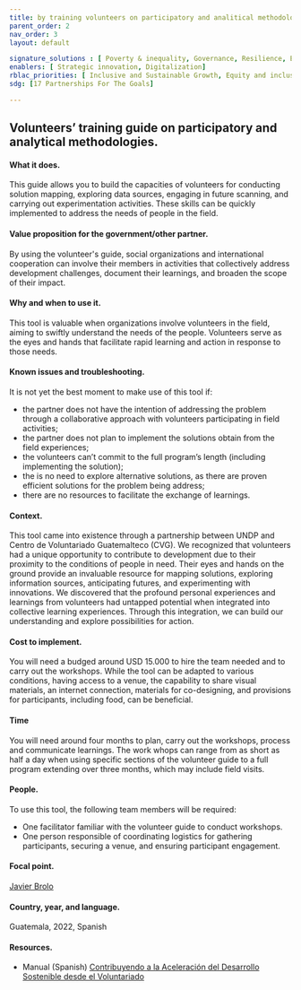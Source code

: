 ```yaml
---
title: by training volunteers on participatory and analitical methodologies
parent_order: 2
nav_order: 3
layout: default

signature_solutions : [ Poverty & inequality, Governance, Resilience, Environment, Energy, Gender equality]
enablers: [ Strategic innovation, Digitalization]
rblac_priorities: [ Inclusive and Sustainable Growth, Equity and inclusion]
sdg: [17 Partnerships For The Goals]

---
```

 ## Volunteers’ training guide on participatory and analytical methodologies.

#### What it does. 
This guide allows you to build the capacities of volunteers for conducting solution mapping, exploring data sources, engaging in future scanning, and carrying out experimentation activities. These skills can be quickly implemented to address the needs of people in the field. 

#### Value proposition for the government/other partner. 
By using the volunteer's guide, social organizations and international cooperation can involve their members in activities that collectively address development challenges, document their learnings, and broaden the scope of their impact.  

#### Why and when to use it. 
This tool is valuable when organizations involve volunteers in the field, aiming to swiftly understand the needs of the people. Volunteers serve as the eyes and hands that facilitate rapid learning and action in response to those needs. 

#### Known issues and troubleshooting. 
It is not yet the best moment to make use of this tool if:
- the partner does not have the intention of addressing the problem through a collaborative approach with volunteers participating in field activities;  
- the partner does not plan to implement the solutions obtain from the field experiences;  
- the volunteers can’t commit to the full program’s length (including implementing the solution);  
- the is no need to explore alternative solutions, as there are proven efficient solutions for the problem being address;  
- there are no resources to facilitate the exchange of learnings.

#### Context. 
This tool came into existence through a partnership between UNDP and Centro de Voluntariado Guatemalteco (CVG). We recognized that volunteers had a unique opportunity to contribute to development due to their proximity to the conditions of people in need. Their eyes and hands on the ground provide an invaluable resource for mapping solutions, exploring information sources, anticipating futures, and experimenting with innovations. We discovered that the profound personal experiences and learnings from volunteers had untapped potential when integrated into collective learning experiences. Through this integration, we can build our understanding and explore possibilities for action.  

#### Cost to implement. 
You will need a budged around USD 15.000 to hire the team needed and to carry out the workshops. While the tool can be adapted to various conditions, having access to a venue, the capability to share visual materials, an internet connection, materials for co-designing, and provisions for participants, including food, can be beneficial. 

#### Time
You will need around four months to plan, carry out the workshops, process and communicate learnings. The work whops can range from as short as half a day when using specific sections of the volunteer guide to a full program extending over three months, which may include field visits. 

#### People. 
To use this tool, the following team members will be required:
- One facilitator familiar with the volunteer guide to conduct workshops.  
- One person responsible of coordinating logistics for gathering participants, securing a venue, and ensuring participant engagement. 

#### Focal point. 
[Javier Brolo](https://undp-accelerator-labs.github.io/Innovation-Toolkit-for-UNDP-Signature-Solutions/contributors/Javier%20Brolo.html)

#### Country, year, and language. 
Guatemala, 2022, Spanish 

#### Resources. 
- Manual (Spanish) [Contribuyendo a la Aceleración del Desarrollo Sostenible desde el Voluntariado](https://www.undp.org/es/guatemala/publicaciones/contribuyendo-la-aceleracion-del-desarrollo-sostenible-desde-el-voluntariado) 
